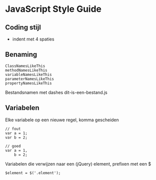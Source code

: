 # JavaScript Style Guide

## Coding stijl
- indent met 4 spaties

## Benaming
    ClassNamesLikeThis
    methodNamesLikeThis
    variableNamesLikeThis
    parameterNamesLikeThis
    propertyNamesLikeThis
    
Bestandsnamen met dashes
    dit-is-een-bestand.js
    
## Variabelen
Elke variabele op een nieuwe regel, komma gescheiden
    
    // fout
    var a = 1;
    var b = 2;
    
    // goed
    var a = 1,
        b = 2;
    
Variabelen die verwijzen naar een (jQuery) element, prefixen met een $
    
    $element = $('.element');

    
